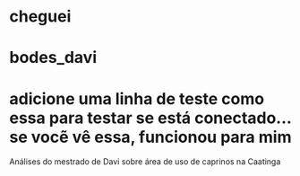 # cheguei
# bodes_davi
# adicione uma linha de teste como essa para testar se está conectado... se vocẽ vê essa, funcionou para mim
Análises do mestrado de Davi sobre área de uso de caprinos na Caatinga
